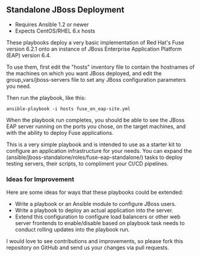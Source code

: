 ## Standalone JBoss Deployment

- Requires Ansible 1.2 or newer
- Expects CentOS/RHEL 6.x hosts

These playbooks deploy a very basic implementation of Red Hat's Fuse version 6.2.1 onto an instance of 
JBoss Enterprise Application Platform (EAP) version 6.4. 

To use them, first edit the "hosts" inventory file to contain the
hostnames of the machines on which you want JBoss deployed, and edit the 
group_vars/jboss-servers file to set any JBoss configuration parameters you need.

Then run the playbook, like this:

	ansible-playbook -i hosts fuse_on_eap-site.yml

When the playbook run completes, you should be able to see the JBoss
EAP server running on the ports you chose, on the target machines, 
and with the ability to deploy Fuse applications.

This is a very simple playbook and is intended to use as a starter kit to 
configure an application infrastructure for your needs. You can expand the (ansible/jboss-standalone/roles/fuse-eap-standalone/)
tasks to deploy testing servers, their scripts, to compliment your CI/CD pipelines.

### Ideas for Improvement

Here are some ideas for ways that these playbooks could be extended:

- Write a playbook or an Ansible module to configure JBoss users.
- Write a playbook to deploy an actual application into the server.
- Extend this configuration to configure load balancers or other web server frontends to enable/disable based on playbook task needs to conduct rolling updates into the playbook run.

I would love to see contributions and improvements, so please fork this
repository on GitHub and send us your changes via pull requests.
